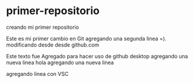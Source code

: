 # primer-repositorio
creando mi primer repositorio

Este es mi primer cambio en Git
agregando una segunda linea =).
modificando desde desde github.com

Este texto fue Agregado para hacer uso de github desktop
agregando una nueva linea 
hola agregando una nueva linea

agregando linea con VSC